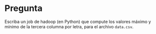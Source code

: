 

Pregunta
===========================================================================

Escriba un job de hadoop (en Python) que compute los valores máximo y 
mínimo de la tercera columna por letra, para el archivo `data.csv`.
